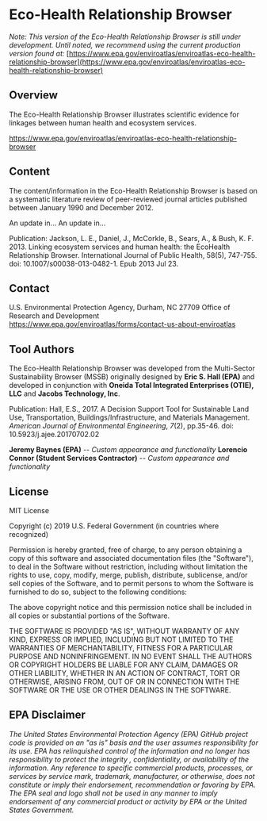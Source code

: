 # Eco-Health Relationship Browser
*Note: This version of the Eco-Health Relationship Browser is still under development. Until noted, we recommend using the current production version found at:*
[https://www.epa.gov/enviroatlas/enviroatlas-eco-health-relationship-browser](https://www.epa.gov/enviroatlas/enviroatlas-eco-health-relationship-browser)

## Overview
The Eco-Health Relationship Browser illustrates scientific evidence for linkages between human health and ecosystem services. 

https://www.epa.gov/enviroatlas/enviroatlas-eco-health-relationship-browser

## Content
The content/information in the Eco-Health Relationship Browser is based on a systematic literature review of peer-reviewed journal articles published between January 1990 and December 2012.

An update in...
An update in...

Publication: Jackson, L. E., Daniel, J., McCorkle, B., Sears, A., & Bush, K. F. 2013. Linking ecosystem services and human health: the EcoHealth Relationship Browser. International Journal of Public Health, 58(5), 747-755. doi: 10.1007/s00038-013-0482-1. Epub 2013 Jul 23.

## Contact

U.S. Environmental Protection Agency, Durham, NC 27709
Office of Research and Development
https://www.epa.gov/enviroatlas/forms/contact-us-about-enviroatlas


## Tool Authors
The Eco-Health Relationship Browser was developed from the Multi-Sector Sustainability Browser (MSSB)
originally designed by **Eric S. Hall (EPA)** and developed in conjunction with **Oneida Total Integrated Enterprises (OTIE), LLC** and **Jacobs Technology, Inc**.

Publication: Hall, E.S., 2017. A Decision Support Tool for Sustainable Land Use, Transportation, Buildings/Infrastructure, and Materials Management. _American Journal of Environmental Engineering_, _7_(2), pp.35-46. doi: 10.5923/j.ajee.20170702.02

**Jeremy Baynes (EPA)** -- *Custom appearance and functionality*
**Lorencio Connor (Student Services Contractor)** -- *Custom appearance and functionality*

## License
MIT License

Copyright (c) 2019 U.S. Federal Government (in countries where recognized)

Permission is hereby granted, free of charge, to any person obtaining a copy
of this software and associated documentation files (the "Software"), to deal
in the Software without restriction, including without limitation the rights
to use, copy, modify, merge, publish, distribute, sublicense, and/or sell
copies of the Software, and to permit persons to whom the Software is
furnished to do so, subject to the following conditions:

The above copyright notice and this permission notice shall be included in all
copies or substantial portions of the Software.

THE SOFTWARE IS PROVIDED "AS IS", WITHOUT WARRANTY OF ANY KIND, EXPRESS OR
IMPLIED, INCLUDING BUT NOT LIMITED TO THE WARRANTIES OF MERCHANTABILITY,
FITNESS FOR A PARTICULAR PURPOSE AND NONINFRINGEMENT. IN NO EVENT SHALL THE
AUTHORS OR COPYRIGHT HOLDERS BE LIABLE FOR ANY CLAIM, DAMAGES OR OTHER
LIABILITY, WHETHER IN AN ACTION OF CONTRACT, TORT OR OTHERWISE, ARISING FROM,
OUT OF OR IN CONNECTION WITH THE SOFTWARE OR THE USE OR OTHER DEALINGS IN THE
SOFTWARE.

## EPA Disclaimer
*The United States Environmental Protection Agency (EPA) GitHub project code is provided on an "as is" basis and the user assumes responsibility for its use.  EPA has relinquished control of the information and no longer has responsibility to protect the integrity , confidentiality, or availability of the information.  Any reference to specific commercial products, processes, or services by service mark, trademark, manufacturer, or otherwise, does not constitute or imply their endorsement, recommendation or favoring by EPA.  The EPA seal and logo shall not be used in any manner to imply endorsement of any commercial product or activity by EPA or the United States Government.*